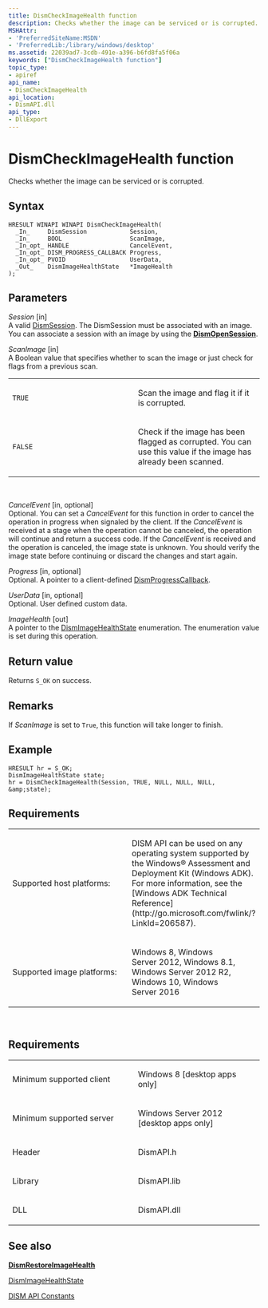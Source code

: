 ```yaml
---
title: DismCheckImageHealth function
description: Checks whether the image can be serviced or is corrupted.
MSHAttr:
- 'PreferredSiteName:MSDN'
- 'PreferredLib:/library/windows/desktop'
ms.assetid: 22039ad7-3cdb-491e-a396-b6fd8fa5f06a
keywords: ["DismCheckImageHealth function"]
topic_type:
- apiref
api_name:
- DismCheckImageHealth
api_location:
- DismAPI.dll
api_type:
- DllExport
---
```


# DismCheckImageHealth function


Checks whether the image can be serviced or is corrupted.

Syntax
------

```ManagedCPlusPlus
HRESULT WINAPI WINAPI DismCheckImageHealth(
  _In_     DismSession            Session,
  _In_     BOOL                   ScanImage,
  _In_opt_ HANDLE                 CancelEvent,
  _In_opt_ DISM_PROGRESS_CALLBACK Progress,
  _In_opt_ PVOID                  UserData,
  _Out_    DismImageHealthState   *ImageHealth
);
```

Parameters
----------

*Session* \[in\]  
A valid [DismSession](dismsession.md). The DismSession must be associated with an image. You can associate a session with an image by using the [**DismOpenSession**](dismopensession-function.md).

*ScanImage* \[in\]  
A Boolean value that specifies whether to scan the image or just check for flags from a previous scan.

<table>
<colgroup>
<col width="50%" />
<col width="50%" />
</colgroup>
<tbody>
<tr class="odd">
<td><p><code>TRUE</code></p></td>
<td><p>Scan the image and flag it if it is corrupted.</p></td>
</tr>
<tr class="even">
<td><p><code>FALSE</code></p></td>
<td><p>Check if the image has been flagged as corrupted. You can use this value if the image has already been scanned.</p></td>
</tr>
</tbody>
</table>

 

*CancelEvent* \[in, optional\]  
Optional. You can set a *CancelEvent* for this function in order to cancel the operation in progress when signaled by the client. If the *CancelEvent* is received at a stage when the operation cannot be canceled, the operation will continue and return a success code. If the *CancelEvent* is received and the operation is canceled, the image state is unknown. You should verify the image state before continuing or discard the changes and start again.

*Progress* \[in, optional\]  
Optional. A pointer to a client-defined [DismProgressCallback](dismprogresscallback.md).

*UserData* \[in, optional\]  
Optional. User defined custom data.

*ImageHealth* \[out\]  
A pointer to the [DismImageHealthState](dismimagehealthstate-enumeration.md) enumeration. The enumeration value is set during this operation.

Return value
------------

Returns `S_OK` on success.

## <span id="Remarks"></span><span id="remarks"></span><span id="REMARKS"></span>Remarks


If *ScanImage* is set to `True`, this function will take longer to finish.

## <span id="Example"></span><span id="example"></span><span id="EXAMPLE"></span>Example


```ManagedCPlusPlus
HRESULT hr = S_OK;
DismImageHealthState state;
hr = DismCheckImageHealth(Session, TRUE, NULL, NULL, NULL, &amp;state);
```

## <span id="Requirements"></span><span id="requirements"></span><span id="REQUIREMENTS"></span>Requirements


<table>
<colgroup>
<col width="50%" />
<col width="50%" />
</colgroup>
<tbody>
<tr class="odd">
<td><p>Supported host platforms:</p></td>
<td><p>DISM API can be used on any operating system supported by the Windows® Assessment and Deployment Kit (Windows ADK). For more information, see the [Windows ADK Technical Reference](http://go.microsoft.com/fwlink/?LinkId=206587).</p></td>
</tr>
<tr class="even">
<td><p>Supported image platforms:</p></td>
<td><p>Windows 8, Windows Server 2012, Windows 8.1, Windows Server 2012 R2, Windows 10, Windows Server 2016</p></td>
</tr>
</tbody>
</table>

 

Requirements
------------

<table>
<colgroup>
<col width="50%" />
<col width="50%" />
</colgroup>
<tbody>
<tr class="odd">
<td><p>Minimum supported client</p></td>
<td><p>Windows 8 [desktop apps only]</p></td>
</tr>
<tr class="even">
<td><p>Minimum supported server</p></td>
<td><p>Windows Server 2012 [desktop apps only]</p></td>
</tr>
<tr class="odd">
<td><p>Header</p></td>
<td>DismAPI.h</td>
</tr>
<tr class="even">
<td><p>Library</p></td>
<td>DismAPI.lib</td>
</tr>
<tr class="odd">
<td><p>DLL</p></td>
<td>DismAPI.dll</td>
</tr>
</tbody>
</table>

## <span id="see_also"></span>See also


[**DismRestoreImageHealth**](dismrestoreimagehealth-function.md)

[DismImageHealthState](dismimagehealthstate-enumeration.md)

[DISM API Constants](dism-api-constants.md)

 

 





